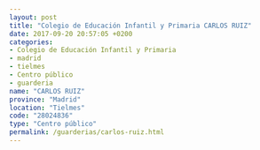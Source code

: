 ```yaml
---
layout: post
title: "Colegio de Educación Infantil y Primaria CARLOS RUIZ"
date: 2017-09-20 20:57:05 +0200
categories:
- Colegio de Educación Infantil y Primaria
- madrid
- tielmes
- Centro público
- guarderia
name: "CARLOS RUIZ"
province: "Madrid"
location: "Tielmes"
code: "28024836"
type: "Centro público"
permalink: /guarderias/carlos-ruiz.html
---
```


